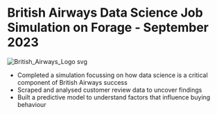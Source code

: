 # British Airways Data Science Job Simulation on Forage - September 2023

![British_Airways_Logo svg](https://github.com/JAbhi09/Data-Science/assets/143057373/7201abaa-3b7d-4299-968c-9d745aefcf31)

 * Completed a simulation focussing on how data science is a critical component
   of British Airways success
 * Scraped and analysed customer review data to uncover findings
 * Built a predictive model to understand factors that influence buying
   behaviour
